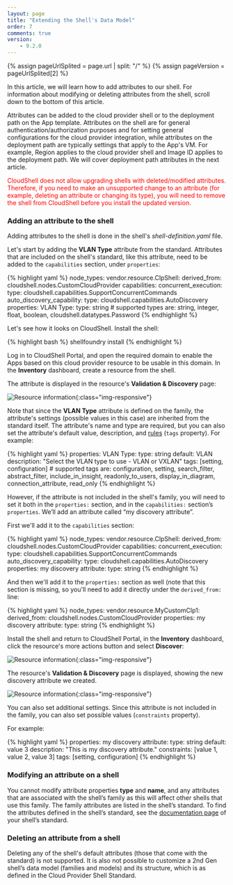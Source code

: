 ```yaml
---
layout: page
title: "Extending the Shell's Data Model"
order: 7
comments: true
version:
    - 9.2.0
---
```


{% assign pageUrlSplited = page.url | split: "/" %}
{% assign pageVersion = pageUrlSplited[2] %}

In this article, we will learn how to add attributes to our shell. For information about modifying or deleting attributes from the shell, scroll down to the bottom of this article.

Attributes can be added to the cloud provider shell or to the deployment path on the App template. Attributes on the shell are for general authentication/authorization purposes and for setting general configurations for the cloud provider integration, while attributes on the deployment path are typically settings that apply to the App's VM. For example, Region applies to the cloud provider shell and Image ID applies to the deployment path. We will cover deployment path attributes in the next article.

<font color="red">CloudShell does not allow upgrading shells with deleted/modified attributes. Therefore, if you need to make an unsupported change to an attribute (for example, deleting an attribute or changing its type), you will need to remove the shell from CloudShell before you install the updated version.</font>

### Adding an attribute to the shell

Adding attributes to the shell is done in the shell's *shell-definition.yaml* file. 

Let's start by adding the **VLAN Type** attribute from the standard. Attributes that are included on the shell's standard, like this attribute, need to be added to the `capabilities` section, under `properties`:

{% highlight yaml %}
node_types:
 vendor.resource.ClpShell:
    derived_from: cloudshell.nodes.CustomCloudProvider
    capabilities:
      concurrent_execution:
        type: cloudshell.capabilities.SupportConcurrentCommands
      auto_discovery_capability:
        type: cloudshell.capabilities.AutoDiscovery
        properties:
          VLAN Type:
            type: string       # supported types are: string, integer, float, boolean, cloudshell.datatypes.Password
{% endhighlight %}

Let's see how it looks on CloudShell. Install the shell:

{% highlight bash %}
shellfoundry install
{% endhighlight %}

Log in to CloudShell Portal, and open the required domain to enable the Apps based on this cloud provider resource to be usable in this domain. In the **Inventory** dashboard, create a resource from the shell. 

The attribute is displayed in the resource's **Validation & Discovery** page:

![Resource information]({{site.baseurl}}/assets/cp-discovery-attribute.png){:class="img-responsive"}

Note that since the **VLAN Type** attribute is defined on the family, the attribute's settings (possible values in this case) are inherited from the standard itself. The attribute's name and type are required, but you can also set the attribute's default value, description, and [rules]({{site.baseurl}}/shells/{{pageVersion}}/modeling-the-shell.html#determine-the-usage-of-custom-shell-attributes) (`tags` property). For example:

{% highlight yaml %} 
properties:
  VLAN Type:
    type: string
    default: VLAN
    description: "Select the VLAN type to use - VLAN or VXLAN"
    tags: [setting, configuration]      # supported tags are: configuration, setting, search_filter, abstract_filter, include_in_insight, readonly_to_users, display_in_diagram, connection_attribute, read_only
{% endhighlight %}

However, if the attribute is not included in the shell's family, you will need to set it both in the `properties:` section, and in the `capabilities:` section’s `properties`. We’ll add an attribute called “my discovery attribute”.

First we'll add it to the `capabilities` section:

{% highlight yaml %}
node_types:
 vendor.resource.ClpShell:
    derived_from: cloudshell.nodes.CustomCloudProvider
      capabilities:
        concurrent_execution:
          type: cloudshell.capabilities.SupportConcurrentCommands
        auto_discovery_capability:
          type: cloudshell.capabilities.AutoDiscovery
          properties:
            my discovery attribute:
              type: string
{% endhighlight %}

And then we'll add it to the `properties:` section as well (note that this section is missing, so you'll need to add it directly under the `derived_from:` line:

{% highlight yaml %}
node_types:
 vendor.resource.MyCustomClp1:
    derived_from: cloudshell.nodes.CustomCloudProvider
    properties:
      my discovery attribute:
      	type: string
{% endhighlight %}

Install the shell and return to CloudShell Portal, in the **Inventory** dashboard, click the resource's more actions button and select **Discover**:

![Resource information]({{site.baseurl}}/assets/cp-open-resource-discovery-page.png){:class="img-responsive"}

The resource's **Validation & Discovery** page is displayed, showing the new discovery attribute we created.

![Resource information]({{site.baseurl}}/assets/cp-discovery-attribute-2.png){:class="img-responsive"}

You can also set additional settings. Since this attribute is not included in the family, you can also set possible values (`constraints` property).

For example:

{% highlight yaml %} 
properties:
  my discovery attribute:
    type: string
    default: value 3
    description: "This is my discovery attribute."
    constraints: [value 1, value 2, value 3]
    tags: [setting, configuration]
{% endhighlight %}

### Modifying an attribute on a shell

You cannot modify attribute properties **type** and **name**, and any attributes that are associated with the shell’s family as this will affect other shells that use this family. The family attributes are listed in the shell’s standard. To find the attributes defined in the shell’s standard, see the <a href="https://github.com/QualiSystems/cloudshell-standards/tree/master/Documentation" target="_blank">documentation page</a> of your shell’s standard.

### Deleting an attribute from a shell

Deleting any of the shell's default attributes (those that come with the standard) is not supported. It is also not possible to customize a 2nd Gen shell’s data model (families and models) and its structure, which is as defined in the Cloud Provider Shell Standard.

